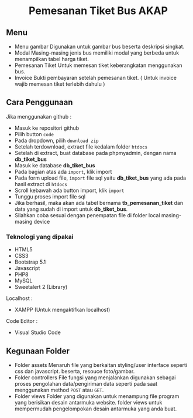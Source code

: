 <h1 align="center"> Pemesanan Tiket Bus AKAP </h1>

## Menu

- Menu gambar 
  Digunakan untuk gambar bus beserta deskripsi singkat.
- Modal
  Masing-masing jenis bus memiliki modal yang berbeda untuk menampilkan tabel harga tiket.
- Pemesanan Tiket
  Untuk memesan tiket keberangkatan menggunakan bus.
- Invoice
  Bukti pembayaran setelah pemesanan tiket. ( Untuk invoice wajib memesan tiket terlebih dahulu )

## Cara Penggunaan
  
Jika menggunakan github : 
- Masuk ke repositori github
- Pilih button `code`
- Pada dropdown, pilih `download zip`
- Setelah terdownload, extract file kedalam folder `htdocs`
- Setelah di extract, buat database pada phpmyadmin, dengan nama **db_tiket_bus**
- Masuk ke database **db_tiket_bus**
- Pada bagian atas ada `import`, klik import
- Pada form upload file, `import` file sql yaitu **db_tiket_bus** yang ada pada hasil extract di `htdocs`
- Scroll kebawah ada button import, klik `import`
- Tunggu proses import file sql
- Jika berhasil, maka akan ada tabel bernama **tb_pemesanan_tiket** dan data yang sudah di import untuk **db_tiket_bus**.
- Silahkan coba sesuai dengan penempatan file di folder local masing-masing device

### Teknologi yang dipakai

- HTML5
- CSS3
- Bootstrap 5.1
- Javascript
- PHP8
- MySQL 
- Sweetalert 2 (Library)

Localhost :
- XAMPP (Untuk mengaktifkan localhost)

Code Editor :
- Visual Studio Code

## Kegunaan Folder
- Folder assets
  Menaruh file yang berkaitan styling/user interface seperti css dan javascript. beserta, resouce foto/gambar.
- Folder controllers
  File fungsi yang menjalankan digunakan sebagai proses pengolahan data/pengiriman data seperti pada saat menggunakan method `POST` atau `GET`.
- Folder views
  Folder yang digunakan untuk menampung file program yang berisikan desain antarmuka website. folder views untuk mempermudah pengelompokan desain antarmuka yang anda buat.
